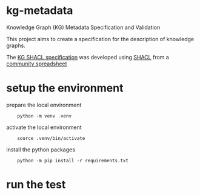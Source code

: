 # kg-metadata

Knowledge Graph (KG) Metadata Specification and Validation

This project aims to create a specification for the description of knowledge graphs.

The [KG SHACL specification](data/shacl/kg-full.shacl.ttl) was developed using [SHACL](https://www.w3.org/TR/shacl/) from a [community spreadsheet](https://docs.google.com/spreadsheets/d/1QkTqLE2pjZHoC6Ly08Zs7bXbgSh-e5p0cy3QJRaX-L8/edit?usp=sharing)


# setup the environment
prepare the local environment
        
        python -m venv .venv

activate the local environment
        
        source .venv/bin/activate

install the python packages

        python -m pip install -r requirements.txt

# run the test
